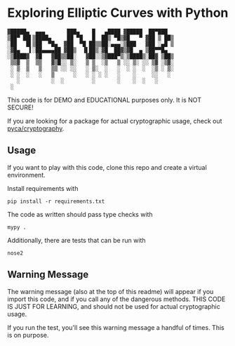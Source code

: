 # Exploring Elliptic Curves with Python
```
▓█████▄  ▄▄▄       ███▄    █   ▄████ ▓█████  ██▀███
▒██▀ ██▌▒████▄     ██ ▀█   █  ██▒ ▀█▒▓█   ▀ ▓██ ▒ ██▒
░██   █▌▒██  ▀█▄  ▓██  ▀█ ██▒▒██░▄▄▄░▒███   ▓██ ░▄█ ▒
░▓█▄   ▌░██▄▄▄▄██ ▓██▒  ▐▌██▒░▓█  ██▓▒▓█  ▄ ▒██▀▀█▄
░▒████▓  ▓█   ▓██▒▒██░   ▓██░░▒▓███▀▒░▒████▒░██▓ ▒██▒
 ▒▒▓  ▒  ▒▒   ▓▒█░░ ▒░   ▒ ▒  ░▒   ▒ ░░ ▒░ ░░ ▒▓ ░▒▓░
 ░ ▒  ▒   ▒   ▒▒ ░░ ░░   ░ ▒░  ░   ░  ░ ░  ░  ░▒ ░ ▒░
 ░ ░  ░   ░   ▒      ░   ░ ░ ░ ░   ░    ░     ░░   ░
   ░          ░  ░         ░       ░    ░  ░   ░
 ░
```
This code is for DEMO and EDUCATIONAL purposes only. It is NOT SECURE!

If you are looking for a package for actual cryptographic usage, check out [pyca/cryptography](https://cryptography.io/en/latest/).


## Usage

If you want to play with this code, clone this repo and create a virtual environment.

Install requirements with

```
pip install -r requirements.txt
```

The code as written should pass type checks with

```
mypy .
```

Additionally, there are tests that can be run with

```
nose2
```

## Warning Message

The warning message (also at the top of this readme) will appear if you import this code, and if you call any of the dangerous methods. THIS CODE IS JUST FOR LEARNING, and should not be used for actual cryptographic usage.

If you run the test, you'll see this warning message a handful of times. This is on purpose.
